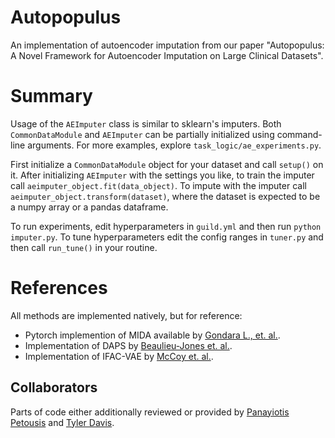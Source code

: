 # Autopopulus
An implementation of autoencoder imputation from our paper "Autopopulus: A Novel Framework for Autoencoder Imputation on Large Clinical Datasets".

# Summary
Usage of the `AEImputer` class is similar to sklearn's imputers.
Both `CommonDataModule` and `AEImputer` can be partially initialized using command-line arguments.
For more examples, explore `task_logic/ae_experiments.py`.

First initialize a `CommonDataModule` object for your dataset and call `setup()` on it.
After initializing `AEImputer` with the settings you like, to train the imputer call `aeimputer_object.fit(data_object)`.
To impute with the imputer call `aeimputer_object.transform(dataset)`, where the dataset is expected to be a numpy array or a pandas dataframe.

To run experiments, edit hyperparameters in `guild.yml` and then  run `python imputer.py`.
To tune hyperparameters edit the config ranges in `tuner.py` and then call `run_tune()` in your routine.

# References
All methods are implemented natively, but for reference:
- Pytorch implemention of MIDA available by [Gondara L., et. al.](https://github.com/Harry24k/MIDA-pytorch).
- Implementation of DAPS by [Beaulieu-Jones et. al.](https://github.com/greenelab/DAPS).
- Implementation of IFAC-VAE by [McCoy et. al.](https://github.com/ProcessMonitoringStellenboschUniversity/IFAC-VAE-Imputation).

## Collaborators
Parts of code either additionally reviewed or provided by [Panayiotis Petousis](https://github.com/panas89) and [Tyler Davis](https://github.com/TylerADavis).
